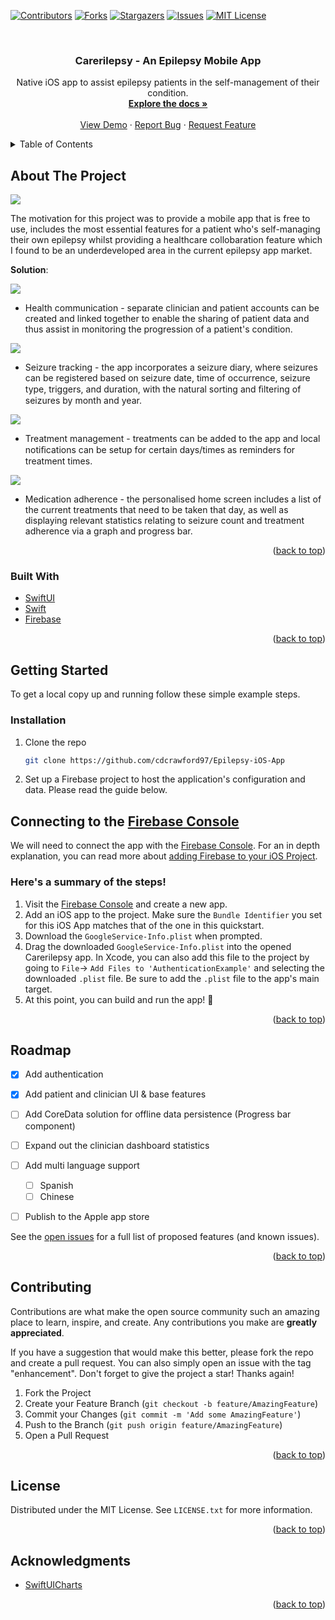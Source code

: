 <div id="top"></div>

[![Contributors][contributors-shield]][contributors-url]
[![Forks][forks-shield]][forks-url]
[![Stargazers][stars-shield]][stars-url]
[![Issues][issues-shield]][issues-url]
[![MIT License][license-shield]][license-url]



<!-- PROJECT LOGO -->
<br />
<div align="center">
<h3 align="center">Carerilepsy - An Epilepsy Mobile App</h3>

  <p align="center">
    Native iOS app to assist epilepsy patients in the self-management of their condition.
    <br />
    <a href="https://github.com/cdcrawford97/Epilepsy-iOS-App"><strong>Explore the docs »</strong></a>
    <br />
    <br />
    <a href="https://github.com/cdcrawford97/Epilepsy-iOS-App">View Demo</a>
    ·
    <a href="https://github.com/cdcrawford97/Epilepsy-iOS-App/issues">Report Bug</a>
    ·
    <a href="https://github.com/cdcrawford97/Epilepsy-iOS-App/issues">Request Feature</a>
  </p>
</div>



<!-- TABLE OF CONTENTS -->
<details>
  <summary>Table of Contents</summary>
  <ol>
    <li>
      <a href="#about-the-project">About The Project</a>
      <ul>
        <li><a href="#built-with">Built With</a></li>
      </ul>
    </li>
    <li>
      <a href="#getting-started">Getting Started</a>
      <ul>
        <li><a href="#installation">Installation</a></li>
      </ul>
    </li>
    <li><a href="#roadmap">Roadmap</a></li>
    <li><a href="#contributing">Contributing</a></li>
    <li><a href="#license">License</a></li>
    <li><a href="#acknowledgments">Acknowledgments</a></li>
  </ol>
</details>



<!-- ABOUT THE PROJECT -->
## About The Project

<kbd>
    <img src="/ReadmeImages/Image_1.png" />
</kbd>

The motivation for this project was to provide a mobile app that is free to use, includes the most essential features for a patient who's self-managing their own epilepsy whilst providing a healthcare collobaration feature which I found to be an underdeveloped area in the current epilepsy app market. 

<b>Solution</b>:

<kbd>
    <img src="/ReadmeImages/Image_2.png" />
</kbd>

* Health communication - separate clinician and patient accounts can be created and linked together to enable the sharing of patient data and thus assist in monitoring the progression of a patient's condition.

<kbd>
    <img src="/ReadmeImages/Image_3.png" />
</kbd>

* Seizure tracking - the app incorporates a seizure diary, where seizures can be registered based on seizure date, time of occurrence, seizure type, triggers, and duration, with the natural sorting and ﬁltering of seizures by month and year.

<kbd>
    <img src="/ReadmeImages/Image_4.png" />
</kbd>

* Treatment management - treatments can be added to the app and local notiﬁcations can be setup for certain days/times as reminders for treatment times.

<kbd>
    <img src="/ReadmeImages/Image_5.png" />
</kbd>

* Medication adherence - the personalised home screen includes a list of the current treatments that need to be taken that day, as well as displaying relevant statistics relating to seizure count and treatment adherence via a graph and progress bar.

<p align="right">(<a href="#top">back to top</a>)</p>



### Built With

* [SwiftUI](https://developer.apple.com/xcode/swiftui/) 
* [Swift](https://developer.apple.com/swift/) 
* [Firebase](https://firebase.google.com/) 


<p align="right">(<a href="#top">back to top</a>)</p>



<!-- GETTING STARTED -->
## Getting Started

To get a local copy up and running follow these simple example steps.

### Installation

1. Clone the repo
   ```sh
   git clone https://github.com/cdcrawford97/Epilepsy-iOS-App
   ```
   
2. Set up a Firebase project to host the application's configuration and data. Please read the guide below.

## Connecting to the [Firebase Console](https://console.firebase.google.com)

We will need to connect the app with the [Firebase Console](https://console.firebase.google.com). For an in depth explanation, you can read more about [adding Firebase to your iOS Project](https://firebase.google.com/docs/ios/setup).

### Here's a summary of the steps!
1. Visit the [Firebase Console](https://console.firebase.google.com) and create a new app.
2. Add an iOS app to the project. Make sure the `Bundle Identifier` you set for this iOS App matches that of the one in this quickstart.
3. Download the `GoogleService-Info.plist` when prompted.
4. Drag the downloaded `GoogleService-Info.plist` into the opened Carerilepsy app. In Xcode, you can also add this file to the project by going to `File`-> `Add Files to 'AuthenticationExample'` and selecting the downloaded `.plist` file. Be sure to add the `.plist` file to the app's main target.
5. At this point, you can build and run the app! 🎉


<p align="right">(<a href="#top">back to top</a>)</p>


<!-- ROADMAP -->
## Roadmap

- [x] Add authentication
- [x] Add patient and clinician UI & base features
- [ ] Add CoreData solution for offline data persistence (Progress bar component)
- [ ] Expand out the clinician dashboard statistics 
- [ ] Add multi language support 
    - [ ] Spanish
    - [ ] Chinese
- [ ] Publish to the Apple app store 


See the [open issues](https://github.com/cdcrawford97/Epilepsy-iOS-App/issues) for a full list of proposed features (and known issues).

<p align="right">(<a href="#top">back to top</a>)</p>



<!-- CONTRIBUTING -->
## Contributing

Contributions are what make the open source community such an amazing place to learn, inspire, and create. Any contributions you make are **greatly appreciated**.

If you have a suggestion that would make this better, please fork the repo and create a pull request. You can also simply open an issue with the tag "enhancement".
Don't forget to give the project a star! Thanks again!

1. Fork the Project
2. Create your Feature Branch (`git checkout -b feature/AmazingFeature`)
3. Commit your Changes (`git commit -m 'Add some AmazingFeature'`)
4. Push to the Branch (`git push origin feature/AmazingFeature`)
5. Open a Pull Request

<p align="right">(<a href="#top">back to top</a>)</p>



<!-- LICENSE -->
## License

Distributed under the MIT License. See `LICENSE.txt` for more information.

<p align="right">(<a href="#top">back to top</a>)</p>


<!-- ACKNOWLEDGMENTS -->
## Acknowledgments

* [SwiftUICharts](https://github.com/AppPear/ChartView)

<p align="right">(<a href="#top">back to top</a>)</p>



<!-- MARKDOWN LINKS & IMAGES -->

[contributors-shield]: https://img.shields.io/github/contributors/cdcrawford97/Epilepsy-iOS-App.svg?style=for-the-badge
[contributors-url]: https://github.com/cdcrawford97/Epilepsy-iOS-App/graphs/contributors
[forks-shield]: https://img.shields.io/github/forks/cdcrawford97/Epilepsy-iOS-App.svg?style=for-the-badge
[forks-url]: https://github.com/cdcrawford97/Epilepsy-iOS-App/network/members
[stars-shield]: https://img.shields.io/github/stars/cdcrawford97/Epilepsy-iOS-App.svg?style=for-the-badge
[stars-url]: https://github.com/cdcrawford97/Epilepsy-iOS-App/stargazers
[issues-shield]: https://img.shields.io/github/issues/cdcrawford97/Epilepsy-iOS-App.svg?style=for-the-badge
[issues-url]: https://github.com/cdcrawford97/Epilepsy-iOS-App/issues
[license-shield]: https://img.shields.io/github/license/cdcrawford97/Epilepsy-iOS-App.svg?style=for-the-badge
[license-url]: https://github.com/cdcrawford97/Epilepsy-iOS-App/blob/master/LICENSE.txt
